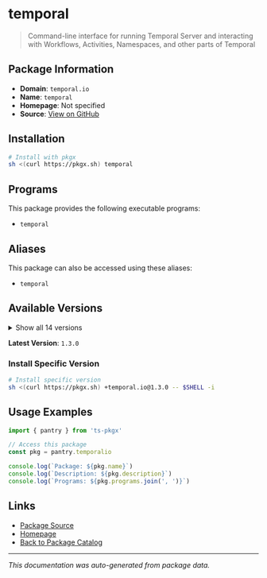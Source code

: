 # temporal

> Command-line interface for running Temporal Server and interacting with Workflows, Activities, Namespaces, and other parts of Temporal

## Package Information

- **Domain**: `temporal.io`
- **Name**: `temporal`
- **Homepage**: Not specified
- **Source**: [View on GitHub](https://github.com/pkgxdev/pantry/tree/main/projects/temporal.io/package.yml)

## Installation

```bash
# Install with pkgx
sh <(curl https://pkgx.sh) temporal
```

## Programs

This package provides the following executable programs:

- `temporal`

## Aliases

This package can also be accessed using these aliases:

- `temporal`

## Available Versions

<details>
<summary>Show all 14 versions</summary>

- `1.3.0`, `1.2.0`, `1.1.2`, `1.1.1`, `1.1.0`
- `1.0.0`, `0.13.2`, `0.13.1`, `0.13.0`, `0.12.0`
- `0.11.0`, `0.10.7`, `0.10.6`, `0.10.5`

</details>

**Latest Version**: `1.3.0`

### Install Specific Version

```bash
# Install specific version
sh <(curl https://pkgx.sh) +temporal.io@1.3.0 -- $SHELL -i
```

## Usage Examples

```typescript
import { pantry } from 'ts-pkgx'

// Access this package
const pkg = pantry.temporalio

console.log(`Package: ${pkg.name}`)
console.log(`Description: ${pkg.description}`)
console.log(`Programs: ${pkg.programs.join(', ')}`)
```

## Links

- [Package Source](https://github.com/pkgxdev/pantry/tree/main/projects/temporal.io/package.yml)
- [Homepage](#)
- [Back to Package Catalog](../package-catalog.md)

---

*This documentation was auto-generated from package data.*
